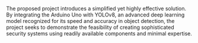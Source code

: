 The proposed project introduces a simplified yet highly effective solution. By integrating the Arduino Uno with YOLOv8, an advanced deep learning model recognized for its speed and accuracy in object detection, the project seeks to demonstrate the feasibility of creating sophisticated security systems using readily available components and minimal expertise.
